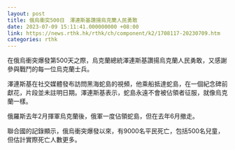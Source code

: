 ```yaml
---
layout: post
title: 俄烏衝突500日　澤連斯基讚揚烏克蘭人民勇敢
date: 2023-07-09 15:11:41.000000000 +08:00
link: https://news.rthk.hk/rthk/ch/component/k2/1708117-20230709.htm
categories: rthk
---
```


在俄烏衝突爆發第500天之際，烏克蘭總統澤連斯基讚揚烏克蘭人民勇敢，又感謝參與戰鬥的每一位烏克蘭士兵。

澤連斯基在社交媒體發布訪問黑海蛇島的視頻，他乘船抵達蛇島，在一個紀念碑前獻花，片段並未註明日期。澤連斯基表示，蛇島永遠不會被佔領者征服，就像烏克蘭一樣。

俄羅斯去年2月揮軍烏克蘭後，俄軍一度佔領蛇島，但在去年6月撤走。

聯合國的記錄顯示，俄烏衝突爆發以來，有9000名平民死亡，包括500名兒童，但估計實際死亡人數更多。
